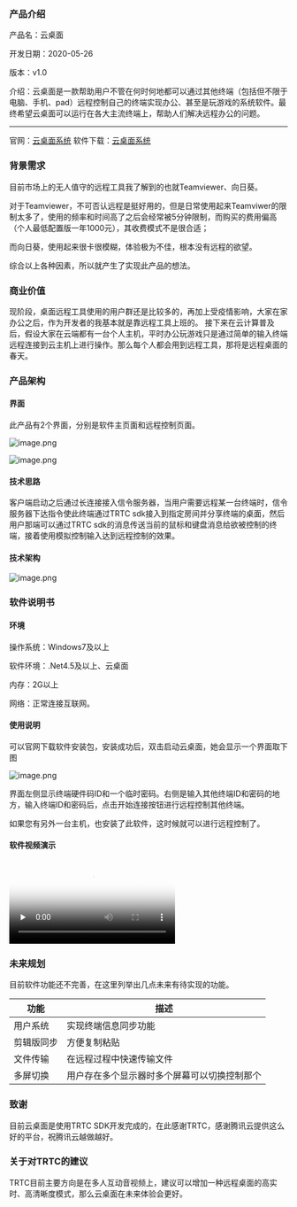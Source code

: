 
### 产品介绍
产品名：云桌面

开发日期：2020-05-26

版本：v1.0

介绍：云桌面是一款帮助用户不管在何时何地都可以通过其他终端（包括但不限于电脑、手机、pad）远程控制自己的终端实现办公、甚至是玩游戏的系统软件。最终希望云桌面可以运行在各大主流终端上，帮助人们解决远程办公的问题。

---

官网：[云桌面系统](https://heisir.djdeveloper.cn:3005/)
软件下载：[云桌面系统](https://github.com/HeiSir2014/2020-Hackathon/releases/download/v1.0/Release.zip)

### 背景需求
目前市场上的无人值守的远程工具我了解到的也就Teamviewer、向日葵。

对于Teamviewer，不可否认远程是挺好用的，但是日常使用起来Teamviwer的限制太多了，使用的频率和时间高了之后会经常被5分钟限制，而购买的费用偏高（个人最低配置版一年1000元），其收费模式不是很合适；

而向日葵，使用起来很卡很模糊，体验极为不佳，根本没有远程的欲望。

综合以上各种因素，所以就产生了实现此产品的想法。

### 商业价值
现阶段，桌面远程工具使用的用户群还是比较多的，再加上受疫情影响，大家在家办公之后，作为开发者的我基本就是靠远程工具上班的。
接下来在云计算普及后，假设大家在云端都有一台个人主机，平时办公玩游戏只是通过简单的输入终端远程连接到云主机上进行操作。那么每个人都会用到远程工具，那将是远程桌面的春天。
### 产品架构
#### 界面
此产品有2个界面，分别是软件主页面和远程控制页面。

![image.png](http://note.youdao.com/yws/res/4013/WEBRESOURCE73bee1e678359245e53356c7688a22b5)

![image.png](http://note.youdao.com/yws/res/4015/WEBRESOURCEf7c9bb7d7744d116a8a2c0a988bbe5bf)

#### 技术思路
客户端启动之后通过长连接接入信令服务器，当用户需要远程某一台终端时，信令服务器下达指令使此终端通过TRTC sdk接入到指定房间并分享终端的桌面，然后用户那端可以通过TRTC sdk的消息传送当前的鼠标和键盘消息给欲被控制的终端，接着使用模拟控制输入达到远程控制的效果。
#### 技术架构

![image.png](http://note.youdao.com/yws/res/4018/WEBRESOURCEeab7863f3cdb38fd16746765bb75ae67)


### 软件说明书
#### 环境
操作系统：Windows7及以上

软件环境：.Net4.5及以上、云桌面

内存：2G以上

网络：正常连接互联网。

#### 使用说明
可以官网下载软件安装包，安装成功后，双击启动云桌面，她会显示一个界面取下图

![image.png](http://note.youdao.com/yws/res/4013/WEBRESOURCE73bee1e678359245e53356c7688a22b5)

界面左侧显示终端硬件码ID和一个临时密码。右侧是输入其他终端ID和密码的地方，输入终端ID和密码后，点击开始连接按钮进行远程控制其他终端。

如果您有另外一台主机，也安装了此软件，这时候就可以进行远程控制了。

#### 软件视频演示

<video id="video" controls="" preload="none" poster="http://note.youdao.com/yws/res/4013/WEBRESOURCE73bee1e678359245e53356c7688a22b5">
      <source id="mp4" src="https://note.youdao.com/yws/api/personal/file/F3E24D5DF9A3489396B5D48D931A437D?method=download&shareKey=52c1b7aeb39700eb10615448b7bc7fd7" type="video/mp4">
</video>

### 未来规划
目前软件功能还不完善，在这里列举出几点未来有待实现的功能。

功能 | 描述
---|---
用户系统 | 实现终端信息同步功能
剪辑版同步 | 方便复制粘贴
文件传输 | 在远程过程中快速传输文件
多屏切换 | 用户存在多个显示器时多个屏幕可以切换控制那个


### 致谢
目前云桌面是使用TRTC SDK开发完成的，在此感谢TRTC，感谢腾讯云提供这么好的平台，祝腾讯云越做越好。

### 关于对TRTC的建议
TRTC目前主要方向是在多人互动音视频上，建议可以增加一种远程桌面的高实时、高清晰度模式，那么云桌面在未来体验会更好。

